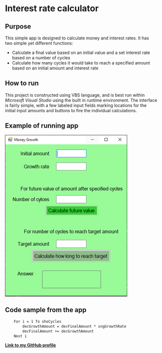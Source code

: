 # Interest rate calculator

## Purpose
This simple app is designed to calculate money and interest rates.
It has two simple yet different functions:

+ Calculate a final value based on an initial value and a set interest rate based on a number of cycles
+ Calculate how many cycles it would take to reach a specified amount based on an initial amount and interest rate

## How to run
This project is constructed using VBS language, and is best run within *Microsoft Visual Studio* using the built in runtime environment.
The interface is fairly simple, with a few labeled input fields marking locations for the initial input amounts and buttons to fire the individual calculations.

## Example of running app
![Freshly started instance of the app](running.PNG)

## Code sample from the app
        For i = 1 To shoCycles
            decGrowthAmount = decFinalAmount * sngGrowthRate
            decFinalAmount += decGrowthAmount
        Next i

[**Link to my GitHub profile**](https://github.com/DuneManta)